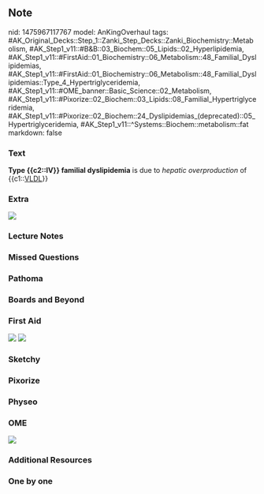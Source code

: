 ## Note
nid: 1475967117767
model: AnKingOverhaul
tags: #AK_Original_Decks::Step_1::Zanki_Step_Decks::Zanki_Biochemistry::Metabolism, #AK_Step1_v11::#B&B::03_Biochem::05_Lipids::02_Hyperlipidemia, #AK_Step1_v11::#FirstAid::01_Biochemistry::06_Metabolism::48_Familial_Dyslipidemias, #AK_Step1_v11::#FirstAid::01_Biochemistry::06_Metabolism::48_Familial_Dyslipidemias::Type_4_Hypertriglyceridemia, #AK_Step1_v11::#OME_banner::Basic_Science::02_Metabolism, #AK_Step1_v11::#Pixorize::02_Biochem::03_Lipids::08_Familial_Hypertriglyceridemia, #AK_Step1_v11::#Pixorize::02_Biochem::24_Dyslipidemias_(deprecated)::05_Hypertriglyceridemia, #AK_Step1_v11::^Systems::Biochem::metabolism::fat
markdown: false

### Text
<div>
  <div>
    <b>Type {{c2::IV}} familial dyslipidemia</b> is due to
    <i>hepatic overproduction</i> of {{c1::<u>VLDL</u>}}
  </div>
</div>

### Extra
<img src="paste-427963426275767.jpg">

### Lecture Notes


### Missed Questions


### Pathoma


### Boards and Beyond


### First Aid
<img src="tmp7Kv65S.png"> <img src="tmpkMpd4d.png">

### Sketchy


### Pixorize


### Physeo


### OME
<div class="ome-widget">
  <a href=
  "https://onlinemeded.org/spa/metabolism?ref=anki"><img src=
  "_OME_AnkiFlashcards_Topic_3.png"></a>
</div>

### Additional Resources


### One by one

